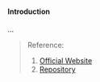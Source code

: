 #### Introduction
...




>Reference:
>1. [Official Website](https://www.apolloconfig.com/#/)
>2. [Repository](https://github.com/apolloconfig/apollo)